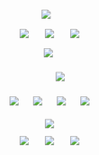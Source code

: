 
<h5 align="center">
  
![](https://komarev.com/ghpvc/?username=ovrpheus&color=d3dadf&label=ㅤ✦ㅤ)ㅤ

  

  
<img src="https://i.imgur.com/AAX7GSv.png"/> ㅤㅤ<img src="https://64.media.tumblr.com/cae14ed7f5cd870310d9b7c10c7c41e8/5d11f03c6cef5499-e3/s100x200/6a00aba92d3da8b858124cefd610fcf66c376c33.pnj"/> ㅤㅤ<img src="https://i.imgur.com/hc3ivGs.png"/>

⠀<img src="https://i.imgur.com/A4sNBi3.png"/>
⠀
<h5 align="center">
ㅤㅤㅤ<img src="https://i.imgur.com/u939cig.png"/>
</h5>  
<h4 align="center">


[![](https://i.imgur.com/m7QtnMG.png)](https://rentry.co/orph)ㅤㅤ[![](https://i.imgur.com/EIEBJgX.png)](https://ovrpheus.atabook.org/)ㅤㅤ[![](https://i.imgur.com/E1TnTjA.png)](https://retrospring.net/@Ovrpheus)ㅤㅤ[![](https://i.imgur.com/gmdtJev.png)](https://rentry.co/ovrpheus)
</h4> 
  <h5 align="center">
    <img src="https://i.imgur.com/umWiTPz.png"/>

  <img src="https://i.imgur.com/FAv1r6h.png"/> ㅤㅤ<img src="https://64.media.tumblr.com/23df3de208c0089c7887653ed795710e/5d11f03c6cef5499-c7/s100x200/9fee61c4335f4032a31ab48f6ef540930e397741.pnj"/> ㅤㅤ<img src="https://i.imgur.com/hgmgFMb.png"/>
  






